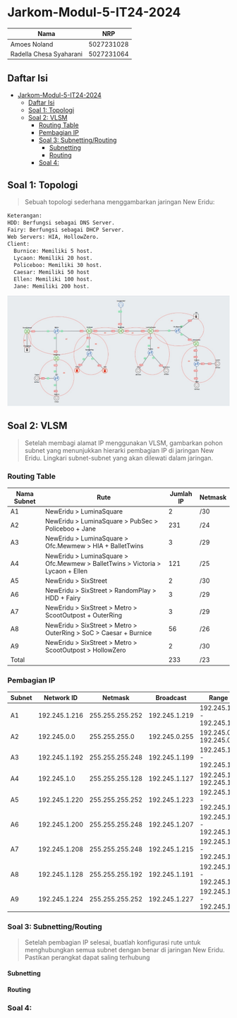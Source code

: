 # Jarkom-Modul-5-IT24-2024

| Nama | NRP |
|---|---|
|Amoes Noland|5027231028|
|Radella Chesa Syaharani|5027231064|

## Daftar Isi

- [Jarkom-Modul-5-IT24-2024](#jarkom-modul-5-it24-2024)
  - [Daftar Isi](#daftar-isi)
  - [Soal 1: Topologi](#soal-1-topologi)
  - [Soal 2: VLSM](#soal-2-vlsm)
    - [Routing Table](#routing-table)
    - [Pembagian IP](#pembagian-ip)
    - [Soal 3: Subnetting/Routing](#soal-3-subnettingrouting)
      - [Subnetting](#subnetting)
      - [Routing](#routing)
    - [Soal 4:](#soal-4)


## Soal 1: Topologi

> Sebuah topologi sederhana menggambarkan jaringan New Eridu:
```
Keterangan:
HDD: Berfungsi sebagai DNS Server.
Fairy: Berfungsi sebagai DHCP Server.
Web Servers: HIA, HollowZero.
Client:
  Burnice: Memiliki 5 host.
  Lycaon: Memiliki 20 host.
  Policeboo: Memiliki 30 host.
  Caesar: Memiliki 50 host
  Ellen: Memiliki 100 host.
  Jane: Memiliki 200 host.
```

![GNS3](assets/topologi.jpeg)

## Soal 2: VLSM

> Setelah membagi alamat IP menggunakan VLSM, gambarkan pohon subnet yang menunjukkan hierarki pembagian IP di jaringan New Eridu. Lingkari subnet-subnet yang akan dilewati dalam jaringan.

### Routing Table

Nama Subnet | Rute | Jumlah IP | Netmask
---|---|---|---|
A1 | NewEridu > LuminaSquare | 2 | /30
A2 | NewEridu > LuminaSquare > PubSec > Policeboo + Jane | 231 | /24
A3 | NewEridu > LuminaSquare > Ofc.Mewmew > HIA + BalletTwins | 3 | /29
A4 | NewEridu > LuminaSquare > Ofc.Mewmew > BalletTwins > Victoria > Lycaon + Ellen | 121 | /25
A5 | NewEridu > SixStreet | 2 | /30
A6 | NewEridu > SixStreet > RandomPlay > HDD + Fairy | 3 | /29
A7 | NewEridu > SixStreet > Metro > ScootOutpost + OuterRing | 3 | /29
A8 | NewEridu > SixStreet > Metro > OuterRing > SoC > Caesar + Burnice | 56 | /26
A9 | NewEridu > SixStreet > Metro > ScootOutpost > HollowZero | 2 | /30
Total |  | 233 | /23

### Pembagian IP

Subnet | Network ID | Netmask | Broadcast | Range IP
---|---|---|---|---
A1 | 192.245.1.216 | 255.255.255.252 | 192.245.1.219 | 192.245.1.217 - 192.245.1.218
A2 | 192.245.0.0 | 255.255.255.0 | 192.245.0.255 | 192.245.0.1 - 192.245.0.254
A3 | 192.245.1.192 | 255.255.255.248 | 192.245.1.199 | 192.245.1.193 - 192.245.1.198
A4 | 192.245.1.0 | 255.255.255.128 | 192.245.1.127 | 192.245.1.1 - 192.245.1.126
A5 | 192.245.1.220 | 255.255.255.252 | 192.245.1.223 | 192.245.1.221 - 192.245.1.222
A6 | 192.245.1.200 | 255.255.255.248 | 192.245.1.207 | 192.245.1.201 - 192.245.1.206
A7 | 192.245.1.208 | 255.255.255.248 | 192.245.1.215 | 192.245.1.209 - 192.245.1.214
A8 | 192.245.1.128 | 255.255.255.192 | 192.245.1.191 | 192.245.1.129 - 192.245.1.190
A9 | 192.245.1.224 | 255.255.255.252 | 192.245.1.227 | 192.245.1.225 - 192.245.1.226

### Soal 3: Subnetting/Routing

> Setelah pembagian IP selesai, buatlah konfigurasi rute untuk menghubungkan semua subnet dengan benar di jaringan New Eridu. Pastikan perangkat dapat saling terhubung

#### Subnetting



#### Routing

### Soal 4: 
